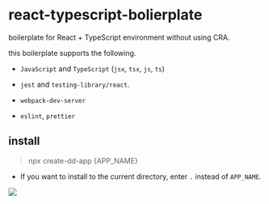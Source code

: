 # react-typescript-bolierplate

boilerplate for React + TypeScript environment without using CRA.

this boilerplate supports the following.

- `JavaScript` and `TypeScript`
  (`jsx`, `tsx`, `js`, `ts`)

- `jest` and `testing-library/react`.

- `webpack-dev-server`

- `eslint`, `prettier`

## install

> npx create-dd-app {APP_NAME}

- If you want to install to the current directory, enter `.` instead of `APP_NAME`.

![](https://media.vlpt.us/images/jjunyjjuny/post/e5c9ccba-09db-42ac-9b24-cf0835aa69a1/create-dd-app.gif)
